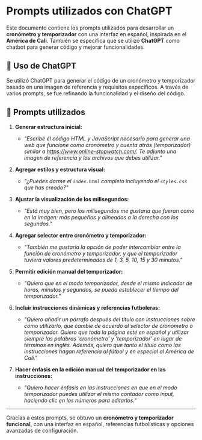 # Prompts utilizados con ChatGPT

Este documento contiene los prompts utilizados para desarrollar un **cronómetro y temporizador** con una interfaz en español, inspirada en el **América de Cali**. También se especifica que se utilizó **ChatGPT** como chatbot para generar código y mejorar funcionalidades.

## 📌 **Uso de ChatGPT**
Se utilizó ChatGPT para generar el código de un cronómetro y temporizador basado en una imagen de referencia y requisitos específicos. A través de varios prompts, se fue refinando la funcionalidad y el diseño del código.

## 📜 **Prompts utilizados**

1. **Generar estructura inicial:**
   - *"Escribe el código HTML y JavaScript necesario para generar una web que funcione como cronómetro y cuenta atrás (temporizador) similar a https://www.online-stopwatch.com/. Te adjunto una imagen de referencia y los archivos que debes utilizar."*

2. **Agregar estilos y estructura visual:**
   - *"¿Puedes darme el `index.html` completo incluyendo el `styles.css` que has creado?"*

3. **Ajustar la visualización de los milisegundos:**
   - *"Está muy bien, pero los milisegundos me gustaría que fueran como en la imagen: más pequeños y alineados a la derecha con los segundos."*

4. **Agregar selector entre cronómetro y temporizador:**
   - *"También me gustaría la opción de poder intercambiar entre la función de cronómetro y temporizador, y que el temporizador tuviera valores predeterminados de 1, 3, 5, 10, 15 y 30 minutos."*

5. **Permitir edición manual del temporizador:**
   - *"Quiero que en el modo temporizador, desde el mismo indicador de horas, minutos y segundos, se pueda establecer el tiempo del temporizador."*

6. **Incluir instrucciones dinámicas y referencias futboleras:**
   - *"Quiero añadir un párrafo después del título con instrucciones sobre cómo utilizarlo, que cambie de acuerdo al selector de cronómetro o temporizador. Quiero que toda la página esté en español y utilizar siempre las palabras 'cronómetro' y 'temporizador' en lugar de términos en inglés. Además, quiero que tanto el título como las instrucciones hagan referencia al fútbol y en especial al América de Cali."*

7. **Hacer énfasis en la edición manual del temporizador en las instrucciones:**
   - *"Quiero hacer énfasis en las instrucciones en que en el modo temporizador puedes utilizar el mismo contador como input, haciendo clic en los números para editarlos."*

---

Gracias a estos prompts, se obtuvo un **cronómetro y temporizador funcional**, con una interfaz en español, referencias futbolísticas y opciones avanzadas de configuración.

